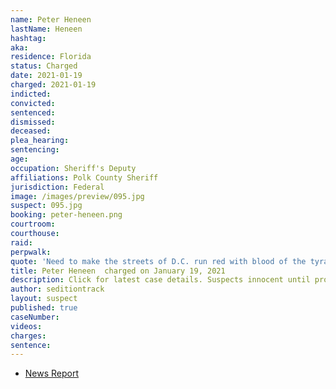 ```yaml
---
name: Peter Heneen
lastName: Heneen
hashtag:
aka:
residence: Florida
status: Charged
date: 2021-01-19
charged: 2021-01-19
indicted:
convicted:
sentenced:
dismissed:
deceased:
plea_hearing:
sentencing:
age:
occupation: Sheriff's Deputy
affiliations: Polk County Sheriff
jurisdiction: Federal
image: /images/preview/095.jpg
suspect: 095.jpg
booking: peter-heneen.png
courtroom:
courthouse:
raid:
perpwalk:
quote: 'Need to make the streets of D.C. run red with blood of the tyrants. The tyrants being the feds.'
title: Peter Heneen  charged on January 19, 2021
description: Click for latest case details. Suspects innocent until proven guilty.
author: seditiontrack
layout: suspect
published: true
caseNumber:
videos:
charges:
sentence:
---
```

- [News Report](https://www.wmfe.org/polk-deputy-arrested-for-making-threats-against-capitol/172515)
